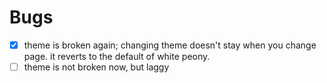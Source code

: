 # Bugs
- [x] theme is broken again; changing theme doesn't stay when you change page. it reverts to the default of white peony.
- [ ] theme is not broken now, but laggy